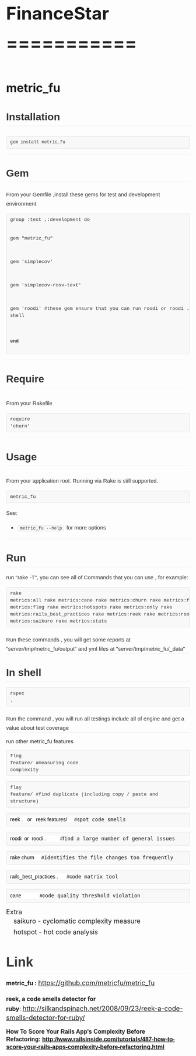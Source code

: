 <div><span style="font-size: 32px; line-height: 1.7;"><div></div><span style="font-size: 48px;"><b><div>FinanceStar</div><div>===========</div></b></span><div></div><div><br></div></span></div><div><span style="font-size: 32px; line-height: 1.7;"><b>metric_fu</b></span></div><div><h2 style="margin: 1em 0px 15px; line-height: 1.7; font-size: 2em; padding: 0px; cursor: text; position: relative; border-bottom-width: 1px; border-bottom-style: solid; border-bottom-color: rgb(238, 238, 238); color: rgb(51, 51, 51); font-family: Helvetica, arial, freesans, clean, sans-serif;">Installation</h2><h2 style="margin: 1em 0px 15px; line-height: 1.7; font-size: 2em; padding: 0px; cursor: text; position: relative; border-bottom-width: 1px; border-bottom-style: solid; border-bottom-color: rgb(238, 238, 238); color: rgb(51, 51, 51); font-family: Helvetica, arial, freesans, clean, sans-serif;"><pre style="font-family: Consolas, 'Liberation Mono', Courier, monospace; font-size: 13px; margin-top: 15px; margin-bottom: 15px; background-color: rgb(248, 248, 248); border: 1px solid rgb(221, 221, 221); line-height: 19px; overflow: auto; padding: 6px 10px; border-top-left-radius: 3px; border-top-right-radius: 3px; border-bottom-right-radius: 3px; border-bottom-left-radius: 3px; word-wrap: normal; font-weight: normal;"><code style="font-family: Consolas, 'Liberation Mono', Courier, monospace; font-size: 12px; margin: 0px; padding: 0px; border: none; background-color: transparent; border-top-left-radius: 3px; border-top-right-radius: 3px; border-bottom-right-radius: 3px; border-bottom-left-radius: 3px; white-space: pre; word-wrap: normal; background-position: initial initial; background-repeat: initial initial;">gem install metric_fu</code></pre></h2><h2 style="margin: 1em 0px 15px; line-height: 1.7; font-size: 2em; padding: 0px; cursor: text; position: relative; border-bottom-width: 1px; border-bottom-style: solid; border-bottom-color: rgb(238, 238, 238); color: rgb(51, 51, 51); font-family: Helvetica, arial, freesans, clean, sans-serif;">Gem</h2><h2 style="margin: 1em 0px 15px; padding: 0px; cursor: text; position: relative; border-bottom-width: 1px; border-bottom-style: solid; border-bottom-color: rgb(238, 238, 238);"><p style="color: rgb(51, 51, 51); font-family: Helvetica, arial, freesans, clean, sans-serif; font-size: 15px; line-height: 25px; margin: 15px 0px; font-weight: normal;">From your Gemfile ,install these gems for test and development environment</p><div class="highlight highlight-sh"><pre style="word-wrap: normal; margin-top: 15px; margin-bottom: 15px; background-color: rgb(248, 248, 248); border: 1px solid rgb(221, 221, 221); overflow: auto; padding: 6px 10px; border-top-left-radius: 3px; border-top-right-radius: 3px; border-bottom-right-radius: 3px; border-bottom-left-radius: 3px;"><font color="#333333" face="Consolas, Liberation Mono, Courier, monospace" size="2"><span style="font-weight: normal; line-height: 19px;">group :test ,:development do

gem "metric_fu"

gem 'simplecov'

gem 'simplecov-rcov-text'

gem 'roodi' #these gem ensure that you can run roodi or roodi . in shell

end</span></font></pre></div></h2><h2 style="margin: 1em 0px 15px; line-height: 1.7; font-size: 2em; padding: 0px; cursor: text; position: relative; border-bottom-width: 1px; border-bottom-style: solid; border-bottom-color: rgb(238, 238, 238); color: rgb(51, 51, 51); font-family: Helvetica, arial, freesans, clean, sans-serif;">Require</h2><h2 style="margin: 1em 0px 15px; line-height: 1.7; font-size: 2em; padding: 0px; cursor: text; position: relative; border-bottom-width: 1px; border-bottom-style: solid; border-bottom-color: rgb(238, 238, 238); color: rgb(51, 51, 51); font-family: Helvetica, arial, freesans, clean, sans-serif;"><p style="margin: 15px 0px; font-size: 15px; font-weight: normal; line-height: 25px;">From your Rakefile</p><div class="highlight highlight-sh" style="font-size: 15px; font-weight: normal; line-height: 25px;"><pre style="word-wrap: normal; font-family: Consolas, 'Liberation Mono', Courier, monospace; font-size: 13px; margin-top: 15px; margin-bottom: 15px; background-color: rgb(248, 248, 248); border: 1px solid rgb(221, 221, 221); line-height: 19px; overflow: auto; padding: 6px 10px; border-top-left-radius: 3px; border-top-right-radius: 3px; border-bottom-right-radius: 3px; border-bottom-left-radius: 3px;"> require 'churn'</pre></div></h2><h2 style="margin: 1em 0px 15px; line-height: 1.7; font-size: 2em; padding: 0px; cursor: text; position: relative; border-bottom-width: 1px; border-bottom-style: solid; border-bottom-color: rgb(238, 238, 238); color: rgb(51, 51, 51); font-family: Helvetica, arial, freesans, clean, sans-serif;">Usage</h2><h2 style="margin: 1em 0px 15px; line-height: 1.7; font-size: 2em; padding: 0px; cursor: text; position: relative; border-bottom-width: 1px; border-bottom-style: solid; border-bottom-color: rgb(238, 238, 238); color: rgb(51, 51, 51); font-family: Helvetica, arial, freesans, clean, sans-serif;"><p style="margin: 15px 0px; font-size: 15px; font-weight: normal; line-height: 25px;">From your application root. Running via Rake is still supported.</p><div class="highlight highlight-sh" style="font-size: 15px; font-weight: normal; line-height: 25px;"><pre style="font-family: Consolas, 'Liberation Mono', Courier, monospace; font-size: 13px; margin-top: 15px; margin-bottom: 15px; background-color: rgb(248, 248, 248); border: 1px solid rgb(221, 221, 221); line-height: 19px; overflow: auto; padding: 6px 10px; border-top-left-radius: 3px; border-top-right-radius: 3px; border-bottom-right-radius: 3px; border-bottom-left-radius: 3px; word-wrap: normal;">metric_fu
</pre></div><p style="margin: 15px 0px; font-size: 15px; font-weight: normal; line-height: 25px;">See:</p><ul style="padding: 0px 0px 0px 30px; margin: 15px 0px; font-size: 15px; font-weight: normal; line-height: 25px;"><li><code style="font-family: Consolas, 'Liberation Mono', Courier, monospace; font-size: 12px; margin: 0px 2px; padding: 0px 5px; border: 1px solid rgb(221, 221, 221); background-color: rgb(248, 248, 248); border-top-left-radius: 3px; border-top-right-radius: 3px; border-bottom-right-radius: 3px; border-bottom-left-radius: 3px; white-space: nowrap;">metric_fu --help</code>&nbsp;for more options</li></ul></h2><h2 style="margin: 1em 0px 15px; line-height: 1.7; font-size: 2em; padding: 0px; cursor: text; position: relative; border-bottom-width: 1px; border-bottom-style: solid; border-bottom-color: rgb(238, 238, 238); color: rgb(51, 51, 51); font-family: Helvetica, arial, freesans, clean, sans-serif;">Run</h2><div><font color="#333333" face="Helvetica, arial, freesans, clean, sans-serif"><span style="font-size: 15px; line-height: 25px;">run "rake -T", you can see all of&nbsp;Commands that you can use , for example:</span></font></div><div><pre style="word-wrap: normal; font-family: Consolas, 'Liberation Mono', Courier, monospace; color: rgb(51, 51, 51); font-size: 13px; margin-top: 15px; margin-bottom: 15px; background-color: rgb(248, 248, 248); border: 1px solid rgb(221, 221, 221); line-height: 19px; overflow: auto; padding: 6px 10px; border-top-left-radius: 3px; border-top-right-radius: 3px; border-bottom-right-radius: 3px; border-bottom-left-radius: 3px;">rake metrics:all 
rake metrics:cane
rake metrics:churn
rake metrics:flay
rake metrics:flog
rake metrics:hotspots
rake metrics:only
rake metrics:rails_best_practices
rake metrics:reek
rake metrics:roodi
rake metrics:saikuro
rake metrics:stats </pre></div><h2 style="margin: 1em 0px 15px; padding: 0px; cursor: text; position: relative; border-bottom-width: 1px; border-bottom-style: solid; border-bottom-color: rgb(238, 238, 238);"><span style="color: rgb(51, 51, 51); font-family: Helvetica, arial, freesans, clean, sans-serif; font-size: 15px; line-height: 25px; font-weight: normal;">Run these commands , you will get some reports at "</span><font color="#333333" face="Helvetica, arial, freesans, clean, sans-serif"><span style="font-size: 15px; font-weight: normal; line-height: 25px;">server/tmp/metric_fu/output" and yml files at "</span></font><span style="font-size: 15px; font-weight: normal; line-height: 25px; color: rgb(51, 51, 51); font-family: Helvetica, arial, freesans, clean, sans-serif;">server/tmp/metric_fu/_data</span><span style="font-size: 15px; font-weight: normal; line-height: 25px; color: rgb(51, 51, 51); font-family: Helvetica, arial, freesans, clean, sans-serif;">"</span></h2></div><div><h2 style="margin: 1em 0px 15px; line-height: 1.7; font-size: 2em; padding: 0px; cursor: text; position: relative; border-bottom-width: 1px; border-bottom-style: solid; border-bottom-color: rgb(238, 238, 238); color: rgb(51, 51, 51); font-family: Helvetica, arial, freesans, clean, sans-serif;">In shell&nbsp;</h2></div><div><pre style="word-wrap: normal; font-family: Consolas, 'Liberation Mono', Courier, monospace; color: rgb(51, 51, 51); font-size: 13px; margin-top: 15px; margin-bottom: 15px; background-color: rgb(248, 248, 248); border: 1px solid rgb(221, 221, 221); line-height: 19px; overflow: auto; padding: 6px 10px; border-top-left-radius: 3px; border-top-right-radius: 3px; border-bottom-right-radius: 3px; border-bottom-left-radius: 3px;">rspec .</pre></div><div><h2 style="margin: 1em 0px 15px; padding: 0px; cursor: text; position: relative; border-bottom-width: 1px; border-bottom-style: solid; border-bottom-color: rgb(238, 238, 238);"><span style="color: rgb(51, 51, 51); font-family: Helvetica, arial, freesans, clean, sans-serif; font-size: 15px; line-height: 25px; font-weight: normal;">Run the command , you will run all testings include all of engine and get a value about t</span><font color="#333333" face="Helvetica, arial, freesans, clean, sans-serif"><span style="font-size: 15px; font-weight: normal; line-height: 25px;">est coverage</span></font></h2></div><div>run other metric_fu features&nbsp;</div><div><pre style="word-wrap: normal; font-family: Consolas, 'Liberation Mono', Courier, monospace; color: rgb(51, 51, 51); font-size: 13px; margin-top: 15px; margin-bottom: 15px; background-color: rgb(248, 248, 248); border: 1px solid rgb(221, 221, 221); line-height: 19px; overflow: auto; padding: 6px 10px; border-top-left-radius: 3px; border-top-right-radius: 3px; border-bottom-right-radius: 3px; border-bottom-left-radius: 3px;">flog feature/ #measuring code complexity</pre><pre style="word-wrap: normal; font-family: Consolas, 'Liberation Mono', Courier, monospace; color: rgb(51, 51, 51); font-size: 13px; margin-top: 15px; margin-bottom: 15px; background-color: rgb(248, 248, 248); border: 1px solid rgb(221, 221, 221); line-height: 19px; overflow: auto; padding: 6px 10px; border-top-left-radius: 3px; border-top-right-radius: 3px; border-bottom-right-radius: 3px; border-bottom-left-radius: 3px;">flay feature/ #find duplicate (including copy / paste and structure)</pre><pre style="word-wrap: normal; margin-top: 15px; margin-bottom: 15px; background-color: rgb(248, 248, 248); border: 1px solid rgb(221, 221, 221); overflow: auto; padding: 6px 10px; border-top-left-radius: 3px; border-top-right-radius: 3px; border-bottom-right-radius: 3px; border-bottom-left-radius: 3px;"><span style="color: rgb(0, 0, 0); font-family: arial; font-size: 14px; line-height: 23px; white-space: normal; background-color: rgb(255, 255, 255);">reek . &nbsp; or &nbsp; reek features/ &nbsp; &nbsp; #s</span><span style="white-space: normal;">pot code smells</span></pre><pre style="word-wrap: normal; margin-top: 15px; margin-bottom: 15px; background-color: rgb(248, 248, 248); border: 1px solid rgb(221, 221, 221); overflow: auto; padding: 6px 10px; border-top-left-radius: 3px; border-top-right-radius: 3px; border-bottom-right-radius: 3px; border-bottom-left-radius: 3px;"><span style="color: rgb(0, 0, 0); font-family: arial; font-size: 14px; line-height: 23px; white-space: normal; background-color: rgb(255, 255, 255);">roodi &nbsp;or &nbsp;roodi . &nbsp; &nbsp; &nbsp; &nbsp; &nbsp;#f</span><span style="white-space: normal;">ind a large number of general issues</span></pre><pre style="word-wrap: normal; margin-top: 15px; margin-bottom: 15px; background-color: rgb(248, 248, 248); border: 1px solid rgb(221, 221, 221); overflow: auto; padding: 6px 10px; border-top-left-radius: 3px; border-top-right-radius: 3px; border-bottom-right-radius: 3px; border-bottom-left-radius: 3px;"><span style="color: rgb(0, 0, 0); font-family: arial; font-size: 14px; line-height: 23px; white-space: normal; background-color: rgb(255, 255, 255);">rake churn &nbsp; &nbsp; #</span><span style="white-space: normal;">Identifies the file changes too frequently</span></pre><pre style="word-wrap: normal; margin-top: 15px; margin-bottom: 15px; background-color: rgb(248, 248, 248); border: 1px solid rgb(221, 221, 221); overflow: auto; padding: 6px 10px; border-top-left-radius: 3px; border-top-right-radius: 3px; border-bottom-right-radius: 3px; border-bottom-left-radius: 3px;"><span style="color: rgb(0, 0, 0); font-family: arial; font-size: 14px; line-height: 23px; white-space: normal; background-color: rgb(255, 255, 255);">rails_best_practices . &nbsp; &nbsp; &nbsp;#c</span><span style="white-space: normal;">ode matrix tool</span></pre><pre style="word-wrap: normal; margin-top: 15px; margin-bottom: 15px; background-color: rgb(248, 248, 248); border: 1px solid rgb(221, 221, 221); overflow: auto; padding: 6px 10px; border-top-left-radius: 3px; border-top-right-radius: 3px; border-bottom-right-radius: 3px; border-bottom-left-radius: 3px;"><span style="color: rgb(0, 0, 0); font-family: arial; font-size: 14px; line-height: 23px; white-space: normal; background-color: rgb(255, 255, 255);">cane &nbsp; &nbsp; &nbsp; &nbsp; &nbsp; &nbsp; #c</span><span style="white-space: normal;">ode quality threshold violation</span></pre></div><div style="font-size: 18px;">Extra</div><div><div><font size="4"><span style="line-height: 30px;">&nbsp; &nbsp; saikuro - cyclomatic complexity measure</span></font></div><div><font size="4"><span style="line-height: 30px;">&nbsp; &nbsp; hotspot - hot code analysis</span></font></div></div><div style="font-size: 18px;"><h2 style="margin: 1em 0px 15px; line-height: 1.7; font-size: 2em; padding: 0px; cursor: text; position: relative; border-bottom-width: 1px; border-bottom-style: solid; border-bottom-color: rgb(238, 238, 238); color: rgb(51, 51, 51); font-family: Helvetica, arial, freesans, clean, sans-serif;">Link</h2></div><div style="font-size: 18px;"><div><b style="font-size: 16px;">metric_fu :</b><span style="font-size: 16px;">&nbsp;</span><a target="_blank" style="line-height: 1.7;" href="https://github.com/metricfu/metric_fu">https://github.com/metricfu/metric_fu</a></div><div><b style="font-size: 16px;"><br></b></div></div><div style="font-size: 18px;"><span style="font-size: 16px; line-height: 1.7;"><span style="font-size: 13px;"><b style="font-size: 16px;">reek, a code smells detector for ruby</b></span>:&nbsp;</span><a href="http://silkandspinach.net/2008/09/23/reek-a-code-smells-detector-for-ruby/" target="_blank" style="font-size: 14px; line-height: 1.7;">http://silkandspinach.net/2008/09/23/reek-a-code-smells-detector-for-ruby/</a></div><div><h1 style="font-family: 'Liberation Sans', Helvetica, Arial, sans-serif; color: rgb(34, 34, 34); line-height: 1.3em; font-size: 16px; margin-bottom: 0px; margin-top: 18px; text-shadow: rgb(221, 221, 221) 1px 1px 1px;"><span style="font-size: 16px;">How To Score Your Rails App's Complexity Before Refactoring</span>:<span style="font-weight: normal;">&nbsp;</span><a href="http://www.railsinside.com/tutorials/487-how-to-score-your-rails-apps-complexity-before-refactoring.html" target="_blank" style="font-family: arial; font-size: 14px; line-height: 1.7;">http://www.railsinside.com/tutorials/487-how-to-score-your-rails-apps-complexity-before-refactoring.html</a></h1><div><br></div><div><br></div><div><br></div></div><div style="font-size: 18px;"><br></div><div style="font-size: 18px;"><br></div>